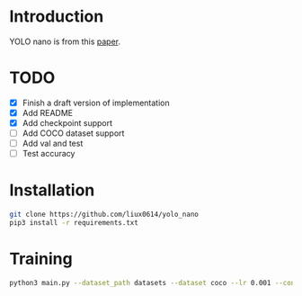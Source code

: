# Introduction

YOLO nano is from this [paper](https://arxiv.org/abs/1910.01271).

# TODO
- [x] Finish a draft version of implementation
- [x] Add README
- [x] Add checkpoint support
- [ ] Add COCO dataset support
- [ ] Add val and test 
- [ ] Test accuracy

# Installation
```bash
git clone https://github.com/liux0614/yolo_nano
pip3 install -r requirements.txt
```
# Training
```bash
python3 main.py --dataset_path datasets --dataset coco --lr 0.001 --conf_thres 0.8 --nms_thres 0.5 --multiscale
```
